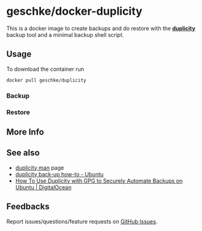 # geschke/docker-duplicity

This is a docker image to create backups and do restore with the **[duplicity](http://duplicity.nongnu.org/)** backup tool and a minimal backup shell script.

## Usage

To download the container run

    docker pull geschke/duplicity

### Backup 



### Restore



## More Info



## See also

  * [duplicity man](http://duplicity.nongnu.org/duplicity.1.html) page
  * [duplicity back-up how-to - Ubuntu](https://help.ubuntu.com/community/DuplicityBackupHowto)
  * [How To Use Duplicity with GPG to Securely Automate Backups on Ubuntu | DigitalOcean](https://www.digitalocean.com/community/tutorials/how-to-use-duplicity-with-gpg-to-securely-automate-backups-on-ubuntu)


## Feedbacks

Report issues/questions/feature requests on [GitHub Issues](https://github.com/geschke/docker-duplicity/issues).